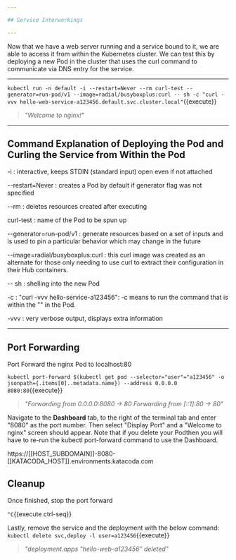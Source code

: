 ```yaml
---

## Service Interworkings

---
```


Now that we have a web server running and a service bound to it, we are able to access it from within the Kubernetes cluster.  We can test this by deploying a new Pod in the cluster that uses the curl command to communicate via DNS entry for the service.

---


`kubectl run -n default -i --restart=Never --rm curl-test --generator=run-pod/v1 --image=radial/busyboxplus:curl -- sh -c "curl -vvv hello-web-service-a123456.default.svc.cluster.local"`{{execute}}

> _"Welcome to nginx!"_

---

## Command Explanation of Deploying the Pod and Curling the Service from Within the Pod

-i : interactive, keeps STDIN (standard input) open even if not attached

--restart=Never : creates a Pod by default if generator flag was not specified

--rm : deletes resources created after executing

curl-test : name of the Pod to be spun up

--generator=run-pod/v1 : generate resources based on a set of inputs and is used to pin a particular behavior which may change in the future

--image=radial/busyboxplus:curl : this curl image was created as an alternate for those only needing to use curl to extract their configuration in their Hub containers.

-- sh : shelling into the new Pod

-c : "curl -vvv hello-service-a123456": -c means to run the command that is within the "" in the Pod.

-vvv : very verbose output, displays extra information


---

## Port Forwarding

Port Forward the nginx Pod to localhost:80

`kubectl port-forward $(kubectl get pod --selector="user"="a123456" -o jsonpath={.items[0]..metadata.name}) --address 0.0.0.0 8080:80`{{execute}}
> _"Forwarding from 0.0.0.0:8080 -> 80 Forwarding from [::1]:80 -> 80"_

Navigate to the **Dashboard** tab, to the right of the terminal tab and enter "8080" as the port number. Then select "Display Port" and a "Welcome to nginx" screen should appear. Note that if you delete your Podthen you will have to re-run the kubectl port-forward command to use the Dashboard.

https://[[HOST_SUBDOMAIN]]-8080-[[KATACODA_HOST]].environments.katacoda.com


## Cleanup

Once finished, stop the port forward 

`^C`{{execute ctrl-seq}}


Lastly, remove the service and the deployment with the below command:
`kubectl delete svc,deploy -l user=a123456`{{execute}}

> _"deployment.apps "hello-web-a123456" deleted"_

